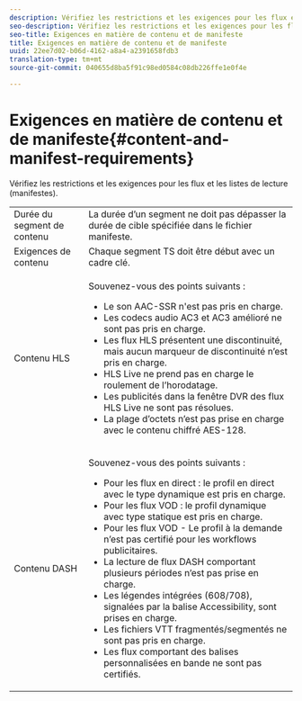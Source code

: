 ```yaml
---
description: Vérifiez les restrictions et les exigences pour les flux et les listes de lecture (manifestes).
seo-description: Vérifiez les restrictions et les exigences pour les flux et les listes de lecture (manifestes).
seo-title: Exigences en matière de contenu et de manifeste
title: Exigences en matière de contenu et de manifeste
uuid: 22ee7d02-b06d-4162-a8a4-a2391658fdb3
translation-type: tm+mt
source-git-commit: 040655d8ba5f91c98ed0584c08db226ffe1e0f4e

---
```



# Exigences en matière de contenu et de manifeste{#content-and-manifest-requirements}

Vérifiez les restrictions et les exigences pour les flux et les listes de lecture (manifestes).

<table id="table_D7C38CD3B4D24C3D9A3B55D8CEFE7366"> 
 <tbody> 
  <tr> 
   <td colname="col1"> Durée du segment de contenu </td> 
   <td colname="col2"> La durée d’un segment ne doit pas dépasser la durée de cible spécifiée dans le fichier manifeste. </td> 
  </tr> 
  <tr> 
   <td colname="col1"> Exigences de contenu </td> 
   <td colname="col2"> Chaque segment TS doit être début avec un cadre clé. </td> 
  </tr> 
  <tr> 
   <td colname="col1"> Contenu HLS </td> 
   <td colname="col2"> <p>Souvenez-vous des points suivants : 
     <ul id="ul_B226605345EA46F69DA1380E16826117"> 
      <li id="li_6564DC0E879544BB8513DD2D1CFBA8DE">Le son AAC-SSR n'est pas pris en charge. </li> 
      <li id="li_B73CAEBE4347406EA4DB25551B444BDA">Les codecs audio AC3 et AC3 amélioré ne sont pas pris en charge. </li> 
      <li id="li_5986DD33C0FE485D99D4C00E2E6012CA">Les flux HLS présentent une discontinuité, mais aucun marqueur de discontinuité n’est pris en charge. </li> 
      <li id="li_FED8686372DF4A39BAABC531BA4EB137">HLS Live ne prend pas en charge le roulement de l’horodatage. </li> 
      <li id="li_565CFBEAD9874BA48F6E25B0893BF131">Les publicités dans la fenêtre DVR des flux HLS Live ne sont pas résolues. </li> 
      <li id="li_7D22EA32C94240D79EDDA96D9E72FE8F">La plage d’octets n’est pas prise en charge avec le contenu chiffré AES-128. </li> 
     </ul></p> </td> 
  </tr> 
  <tr> 
   <td colname="col1"> Contenu DASH </td> 
   <td colname="col2"> <p>Souvenez-vous des points suivants : 
     <ul id="ul_9D33C2418F9F49DEAE0E642301726F89"> 
      <li id="li_74C69A21A7BD4831B92F0D57900E1CB1">Pour les flux en direct : le profil en direct avec le type dynamique est pris en charge. </li> 
      <li id="li_0C8743DB152047819D23C9F180998AD7">Pour les flux VOD : le profil dynamique avec type statique est pris en charge. </li> 
      <li id="li_FBC6828663FB413798A4BDAF0B9831AA">Pour les flux VOD - Le profil à la demande n’est pas certifié pour les workflows publicitaires. </li> 
      <li id="li_4393B9B1F6144BDEAE484C879750ED23">La lecture de flux DASH comportant plusieurs périodes n’est pas prise en charge. </li> 
      <li id="li_6A2CEC4E974C4D44A45F5503A1A9D8D0">Les légendes intégrées (608/708), signalées par la balise Accessibility, sont prises en charge. </li> 
      <li id="li_EDE93DF4F3A64A53BA80877F701A8F0D">Les fichiers VTT fragmentés/segmentés ne sont pas pris en charge. </li> 
      <li id="li_8897F73611194030A490A4FF1178364C">Les flux comportant des balises personnalisées en bande ne sont pas certifiés. </li> 
     </ul></p> </td> 
  </tr> 
 </tbody> 
</table>

